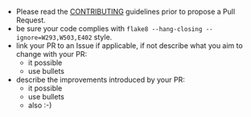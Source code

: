- Please read the [CONTRIBUTING](https://github.com/joaomcteixeira/Tauren-MD/blob/master/CONTRIBUTING.md) guidelines prior to propose a Pull Request.
- be sure your code complies with `flake8 --hang-closing --ignore=W293,W503,E402` style.
- link your PR to an Issue if applicable, if not describe what you aim to change with your PR:
    - it possible
    - use bullets
- describe the improvements introduced by your PR:
    - it possible
    - use bullets
    - also :-)